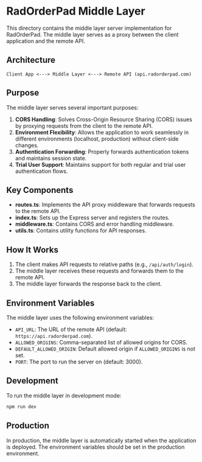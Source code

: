 # RadOrderPad Middle Layer

This directory contains the middle layer server implementation for RadOrderPad. The middle layer serves as a proxy between the client application and the remote API.

## Architecture

```
Client App <---> Middle Layer <---> Remote API (api.radorderpad.com)
```

## Purpose

The middle layer serves several important purposes:

1. **CORS Handling**: Solves Cross-Origin Resource Sharing (CORS) issues by proxying requests from the client to the remote API.
2. **Environment Flexibility**: Allows the application to work seamlessly in different environments (localhost, production) without client-side changes.
3. **Authentication Forwarding**: Properly forwards authentication tokens and maintains session state.
4. **Trial User Support**: Maintains support for both regular and trial user authentication flows.

## Key Components

- **routes.ts**: Implements the API proxy middleware that forwards requests to the remote API.
- **index.ts**: Sets up the Express server and registers the routes.
- **middleware.ts**: Contains CORS and error handling middleware.
- **utils.ts**: Contains utility functions for API responses.

## How It Works

1. The client makes API requests to relative paths (e.g., `/api/auth/login`).
2. The middle layer receives these requests and forwards them to the remote API.
3. The middle layer forwards the response back to the client.

## Environment Variables

The middle layer uses the following environment variables:

- `API_URL`: The URL of the remote API (default: `https://api.radorderpad.com`).
- `ALLOWED_ORIGINS`: Comma-separated list of allowed origins for CORS.
- `DEFAULT_ALLOWED_ORIGIN`: Default allowed origin if `ALLOWED_ORIGINS` is not set.
- `PORT`: The port to run the server on (default: 3000).

## Development

To run the middle layer in development mode:

```bash
npm run dev
```

## Production

In production, the middle layer is automatically started when the application is deployed. The environment variables should be set in the production environment.